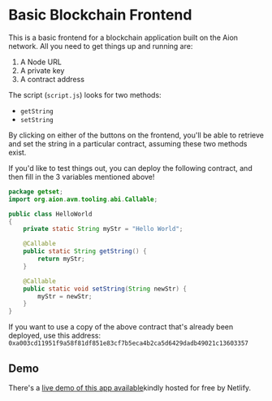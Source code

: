 # Basic Blockchain Frontend

This is a basic frontend for a blockchain application built on the Aion network. All you need to get things up and running are:

1. A Node URL
2. A private key
3. A contract address

The script (`script.js`) looks for two methods:

- `getString`
- `setString`

By clicking on either of the buttons on the frontend, you'll be able to retrieve and set the string in a particular contract, assuming these two methods exist.

If you'd like to test things out, you can deploy the following contract, and then fill in the 3 variables mentioned above!

```java
package getset;
import org.aion.avm.tooling.abi.Callable;

public class HelloWorld
{
    private static String myStr = "Hello World";

    @Callable
    public static String getString() {
        return myStr;
    }

    @Callable
    public static void setString(String newStr) {
        myStr = newStr;
    }
}
```

If you want to use a copy of the above contract that's already been deployed, use this address: `0xa003cd11951f9a58f81df851e83cf7b5eca4b2ca5d6429dadb49021c13603357`

## Demo

There's a [live demo of this app available](https://basic-blockchain-frontend.netlify.com)kindly hosted for free by Netlify.
